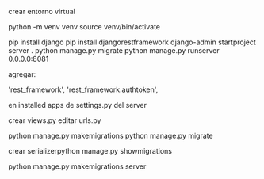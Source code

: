 crear entorno virtual

python -m venv venv
source venv/bin/activate

pip install django
pip install djangorestframework
django-admin startproject server .
python manage.py migrate
python manage.py runserver 0.0.0.0:8081

agregar:

'rest_framework',
'rest_framework.authtoken',

en installed apps de settings.py del server

crear views.py
editar urls.py

python manage.py makemigrations
python manage.py migrate

crear serializerpython manage.py showmigrations

python manage.py makemigrations server


